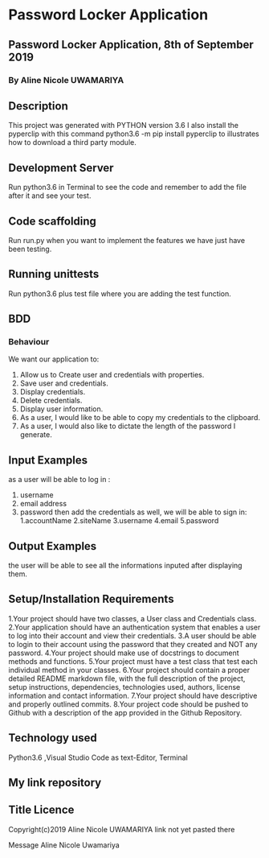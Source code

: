 # Password Locker Application
## Password Locker Application, 8th of September 2019
### By Aline Nicole UWAMARIYA
## Description
This project was generated with PYTHON version 3.6
I also install the pyperclip with this command python3.6 -m pip install pyperclip to illustrates how to download a third party module.
## Development Server
Run python3.6 in Terminal to see the code and remember to add the file after it and see your test.
## Code scaffolding
Run run.py when you want to implement the features we have just have been testing.
## Running unittests
Run python3.6 plus test file where you are adding the test function.
## BDD
### Behaviour
We want our application to:
1. Allow us to Create user and credentials with properties.
2. Save user and credentials.
3. Display credentials.
4. Delete credentials.
5. Display user information.
6. As a user, I would like to be able to copy my credentials to the clipboard.
7. As a user, I would also like to dictate the length of the password I generate.
## Input Examples
as a user will be able to log in :
1. username
2. email address
3. password
then add the credentials as well, we will be able to sign in:
1.accountName
2.siteName
3.username
4.email
5.password
## Output Examples
the user will be able to see all the informations inputed after displaying them.
## Setup/Installation Requirements
1.Your project should have two classes, a User class and Credentials class.
2.Your application should have an authentication system that enables a user to log into their account and view their credentials.
3.A user should be able to login to their account using the password that they created and NOT any password.
4.Your project should make use of docstrings to document methods and functions.
5.Your project must have a test class that test each individual method in your classes.
6.Your project should contain a proper detailed README markdown file, with the full description of the project, setup instructions, dependencies, technologies used, authors, license information and contact information.
7.Your project should have descriptive and properly outlined commits.
8.Your project code should be pushed to Github with a description of the app provided in the Github Repository.
## Technology used
Python3.6 ,Visual Studio Code as text-Editor, Terminal
## My link repository
## Title Licence
Copyright(c)2019 Aline Nicole UWAMARIYA
link not yet pasted there




Message Aline Nicole Uwamariya


